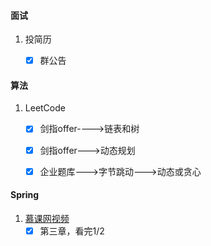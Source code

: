 #### 面试

1. 投简历
   - [x] 群公告


#### 算法

1. LeetCode

   - [x] 剑指offer---->链表和树
   - [x] 剑指offer--->动态规划
   - [x] 企业题库--->字节跳动--->动态或贪心
   
   
#### Spring

1. [慕课网视频](https://www.imooc.com/video/18335)
   - [x] 第三章，看完1/2
